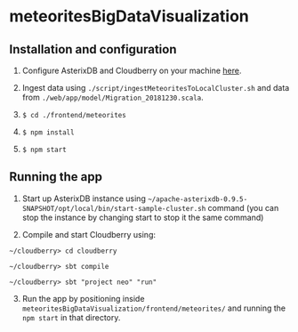 # meteoritesBigDataVisualization

## Installation and configuration

1. Configure AsterixDB and Cloudberry on your machine [here](http://cloudberry.ics.uci.edu/quick-start).

2. Ingest data using `./script/ingestMeteoritesToLocalCluster.sh` and data from `./web/app/model/Migration_20181230.scala`.

2. `$ cd ./frontend/meteorites`

3. `$ npm install`

4. `$ npm start`

## Running the app

1. Start up AsterixDB instance using `~/apache-asterixdb-0.9.5-SNAPSHOT/opt/local/bin/start-sample-cluster.sh` command (you can stop the instance by changing start to stop it the same command)

2. Compile and start Cloudberry using:

`~/cloudberry> cd cloudberry`

`~/cloudberry> sbt compile`

`~/cloudberry> sbt "project neo" "run"`


3. Run the app by positioning inside `meteoritesBigDataVisualization/frontend/meteorites/` and running the `npm start` in that directory.
